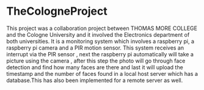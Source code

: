 # TheCologneProject
This project was a collaboration project between THOMAS MORE COLLEGE and the Cologne University and it involved the Electronics department
of both universities. It is a monitoring system which involves a raspberry pi, a raspberry pi camera and a PIR motion sensor. 
This system receives an interrupt via the PIR sensor , next the raspberry pi automatically will take a picture using the camera , 
after this step the photo will go through face detection and find how many faces are there and last it will upload the timestamp 
and the number of faces found in a local host server which has a database.This has also been implemented for a remote server as well.

